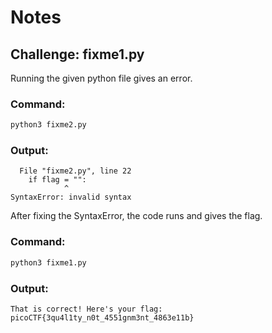# Notes
## Challenge: fixme1.py

Running the given python file gives an error.
### Command:
```bash
python3 fixme2.py
```
### Output:
```
  File "fixme2.py", line 22
    if flag = "":
            ^
SyntaxError: invalid syntax
```
After fixing the SyntaxError, the code runs and gives the flag.
### Command:
```bash
python3 fixme1.py
```
### Output:
```
That is correct! Here's your flag: picoCTF{3qu4l1ty_n0t_4551gnm3nt_4863e11b}
```
